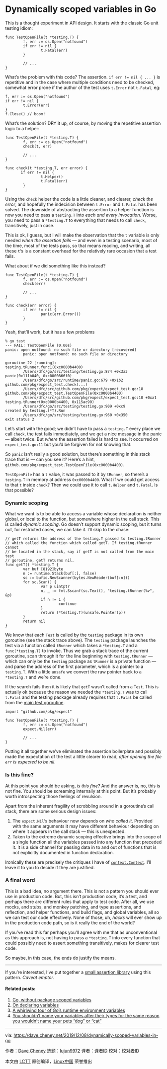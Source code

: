 [#]: collector: (lujun9972)
[#]: translator: ( )
[#]: reviewer: ( )
[#]: publisher: ( )
[#]: url: ( )
[#]: subject: (Dynamically scoped variables in Go)
[#]: via: (https://dave.cheney.net/2019/12/08/dynamically-scoped-variables-in-go)
[#]: author: (Dave Cheney https://dave.cheney.net/author/davecheney)

Dynamically scoped variables in Go
======

This is a thought experiment in API design. It starts with the classic Go unit testing idiom:

```
func TestOpenFile(t *testing.T) {
        f, err := os.Open("notfound")
        if err != nil {
                t.Fatal(err)
        }

        // ...
}
```

What’s the problem with this code? The assertion. `if err != nil { ... }` is repetitive and in the case where multiple conditions need to be checked, somewhat error prone if the author of the test uses `t.Error` not `t.Fatal`, eg:

```
f, err := os.Open("notfound")
if err != nil {
        t.Error(err)
}
f.Close() // boom!
```

What’s the solution? DRY it up, of course, by moving the repetitive assertion logic to a helper:

```
func TestOpenFile(t *testing.T) {
        f, err := os.Open("notfound")
        check(t, err)

        // ...
}

func check(t *testing.T, err error) {
       if err != nil {
                t.Helper()
                t.Fatal(err)
        }
}
```

Using the `check` helper the code is a little cleaner, and clearer, _check the error_, and hopefully the indecision between `t.Error` and `t.Fatal` has been solved. The downside of abstracting the assertion to a helper function is now you need to pass a `testing.T` into _each and every invocation_. Worse, you need to pass a `*testing.T` to everything that needs to call `check`, transitively, just in case.

This is ok, I guess, but I will make the observation that the `t` variable is only needed _when the assertion fails_ — and even in a testing scenario, most of the time, most of the tests pass, so that means reading, and writing, all these `t`‘s is a constant overhead for the relatively rare occasion that a test fails.

What about if we did something like this instead?

```
func TestOpenFile(t *testing.T) {
        f, err := os.Open("notfound")
        check(err)

        // ...
}

func check(err error) {
        if err != nil {
                panic(err.Error())
        }
}
```

Yeah, that’ll work, but it has a few problems

```
% go test
--- FAIL: TestOpenFile (0.00s)
panic: open notfound: no such file or directory [recovered]
        panic: open notfound: no such file or directory

goroutine 22 [running]:
testing.tRunner.func1(0xc0000b4400)
        /Users/dfc/go/src/testing/testing.go:874 +0x3a3
panic(0x111b040, 0xc0000866f0)
        /Users/dfc/go/src/runtime/panic.go:679 +0x1b2
github.com/pkg/expect_test.check(...)
        /Users/dfc/src/github.com/pkg/expect/expect_test.go:18
github.com/pkg/expect_test.TestOpenFile(0xc0000b4400)
        /Users/dfc/src/github.com/pkg/expect/expect_test.go:10 +0xa1
testing.tRunner(0xc0000b4400, 0x115ac90)
        /Users/dfc/go/src/testing/testing.go:909 +0xc9
created by testing.(*T).Run
        /Users/dfc/go/src/testing/testing.go:960 +0x350
exit status 2
```

Let’s start with the good; we didn’t have to pass a `testing.T` every place we call `check`, the test fails immediately, and we get a nice message in the panic — albeit twice. But _where_ the assertion failed is hard to see. It occurred on `expect_test.go:11` but you’d be forgiven for not knowing that.

So `panic` isn’t really a good solution, but there’s something in this stack trace that is — can you see it? Here’s a hint, `github.com/pkg/expect_test.TestOpenFile(0xc0000b4400)`.

`TestOpenFile` has a `t` value, it was passed to it by `tRunner`, so there’s a `testing.T` in memory at address `0xc0000b4400`. What if we could get access to that `t` inside `check`? Then we could use it to call `t.Helper` and `t.Fatal`. Is that possible?

### Dynamic scoping

What we want is to be able to access a variable whose declaration is neither global, or local to the function, but somewhere higher in the call stack. This is called _dynamic scoping_. Go doesn’t support dynamic scoping, but it turns out, for restricted cases, we can fake it. I’ll skip to the chase:

```
// getT returns the address of the testing.T passed to testing.tRunner
// which called the function which called getT. If testing.tRunner cannot
// be located in the stack, say if getT is not called from the main test
// goroutine, getT returns nil.
func getT() *testing.T {
        var buf [8192]byte
        n := runtime.Stack(buf[:], false)
        sc := bufio.NewScanner(bytes.NewReader(buf[:n]))
        for sc.Scan() {
                var p uintptr
                n, _ := fmt.Sscanf(sc.Text(), "testing.tRunner(%v", &p)
                if n != 1 {
                        continue
                }
                return (*testing.T)(unsafe.Pointer(p))
        }
        return nil
}
```

We know that each `Test` is called by the `testing` package in its own goroutine (see the stack trace above). The `testing` package launches the test via a function called `tRunner` which takes a `*testing.T` and a `func(*testing.T)` to invoke. Thus we grab a stack trace of the current goroutine, scan through it for the line beginning with `testing.tRunner` — which can only be the `testing` package as `tRunner` is a private function — and parse the address of the first parameter, which is a pointer to a `testing.T`. With a little `unsafe` we convert the raw pointer back to a `*testing.T` and we’re done.

If the search fails then it is likely that `getT` wasn’t called from a `Test`. This is actually ok because the reason we needed the `*testing.T` was to call `t.Fatal` and the testing package already requires that `t.Fatal` be called from the [main test goroutine][1].

```
import "github.com/pkg/expect"

func TestOpenFile(t *testing.T) {
        f, err := os.Open("notfound")
        expect.Nil(err)

        // ...
}
```

Putting it all together we’ve eliminated the assertion boilerplate and possibly made the expectation of the test a little clearer to read, _after opening the file `err` is expected to be nil_.

### Is this fine?

At this point you should be asking, _is this fine?_ And the answer is, no, this is not fine. You should be screaming internally at this point. But it’s probably worth introspecting those feelings of revulsion.

Apart from the inherent fragility of scrobbling around in a goroutine’s call stack, there are some serious design issues:

  1. The `expect.Nil`‘s behaviour now depends on _who called it_. Provided with the same arguments it may have different behaviour depending on where it appears in the call stack — this is unexpected.
  2. Taken to the extreme dynamic scoping effective brings into the scope of a single function all the variables passed into any function that preceded it. It is a side channel for passing data in to and out of functions that is not explicitly documented in function declaration.



Ironically these are precisely the critiques I have of [`context.Context`][2]. I’ll leave it to you to decide if they are justified.

### A final word

This is a bad idea, no argument there. This is not a pattern you should ever use in production code. But, this isn’t production code, it’s a test, and perhaps there are different rules that apply to test code. After all, we use mocks, and stubs, and monkey patching, and type assertions, and reflection, and helper functions, and build flags, and global variables, all so we can test our code effectively. None of those, uh, _hacks_ will ever show up in the production code path, so is it really the end of the world?

If you’ve read this far perhaps you’ll agree with me that as unconventional as this approach is, not having to pass a `*testing.T` into every function that could possibly need to assert something transitively, makes for clearer test code.

So maybe, in this case, the ends do justify the means.

* * *

If you’re interested, I’ve put together a [small assertion library][3] using this pattern. _Caveat emptor_.

#### Related posts:

  1. [Go, without package scoped variables][4]
  2. [On declaring variables][5]
  3. [A whirlwind tour of Go’s runtime environment variables][6]
  4. [You shouldn’t name your variables after their types for the same reason you wouldn’t name your pets “dog” or “cat”][7]



--------------------------------------------------------------------------------

via: https://dave.cheney.net/2019/12/08/dynamically-scoped-variables-in-go

作者：[Dave Cheney][a]
选题：[lujun9972][b]
译者：[译者ID](https://github.com/译者ID)
校对：[校对者ID](https://github.com/校对者ID)

本文由 [LCTT](https://github.com/LCTT/TranslateProject) 原创编译，[Linux中国](https://linux.cn/) 荣誉推出

[a]: https://dave.cheney.net/author/davecheney
[b]: https://github.com/lujun9972
[1]: https://golang.org/pkg/testing/#T.FailNow
[2]: https://dave.cheney.net/2017/01/26/context-is-for-cancelation
[3]: https://github.com/pkg/expect
[4]: https://dave.cheney.net/2017/06/11/go-without-package-scoped-variables (Go, without package scoped variables)
[5]: https://dave.cheney.net/2014/05/24/on-declaring-variables (On declaring variables)
[6]: https://dave.cheney.net/2015/11/29/a-whirlwind-tour-of-gos-runtime-environment-variables (A whirlwind tour of Go’s runtime environment variables)
[7]: https://dave.cheney.net/2019/01/29/you-shouldnt-name-your-variables-after-their-types-for-the-same-reason-you-wouldnt-name-your-pets-dog-or-cat (You shouldn’t name your variables after their types for the same reason you wouldn’t name your pets “dog” or “cat”)
